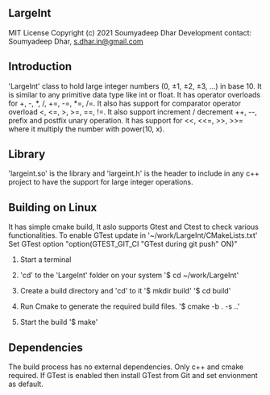 ## LargeInt

MIT License
Copyright (c) 2021 Soumyadeep Dhar
Development contact: Soumyadeep Dhar, <s.dhar.in@gmail.com>

## Introduction

'LargeInt' class to hold large integer numbers (0, ±1, ±2, ±3, ...) in 
base 10. It is similar to any primitive data type like int or float. 
It has operator overloads for +, -, *, /, +=, -=, *=, /=. It also has 
support for comparator operator overload <, <=, >, >=, ==, !=. It also 
support increment / decrement ++, --, prefix and postfix unary operation. 
It has support for <<, <<=, >>, >>= where it multiply the number with 
power(10, x).

## Library

'largeint.so' is the library and 'largeint.h' is the header to include in 
any c++ project to have the support for large integer operations.

## Building on Linux

It has simple cmake build, It aslo supports Gtest and Ctest to check various 
functionalities. To enable GTest update in '~/work/LargeInt/CMakeLists.txt'
Set GTest option "option(GTEST_GIT_CI "GTest during git push" ON)"

1. Start a terminal

2. 'cd' to the 'LargeInt' folder on your system
'$ cd ~/work/LargeInt'

3. Create a build directory and 'cd' to it
'$ mkdir build'
'$ cd build'

4. Run Cmake to generate the required build files.
'$ cmake -b . -s ..'

5. Start the build
'$ make'

## Dependencies

The build process has no external dependencies. Only c++ and cmake required.
If GTest is enabled then install GTest from Git and set envionment as default.


